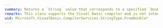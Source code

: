 ```yaml
---
summary: Returns a `String` value that corresponds to a specified `Double` and optional number format information.
remarks: This class supports the Visual Basic compiler and is not intended to be used directly from your code.
uid: Microsoft.VisualBasic.CompilerServices.StringType.FromDouble*
---
```

